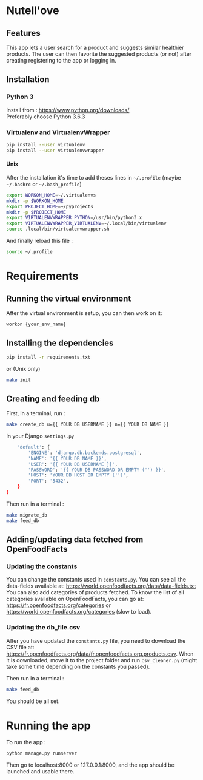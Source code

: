 # Nutell'ove

## Features
This app lets a user search for a product and suggests similar healthier products.
The user can then favorite the suggested products (or not) after creating registering to the app or logging in.

## Installation

### Python 3

Install from : https://www.python.org/downloads/  
Preferably choose Python 3.6.3

### Virtualenv and VirtualenvWrapper

```sh
pip install --user virtualenv
pip install --user virtualenvwrapper
```

#### Unix
After the installation it's time to add theses lines in ```~/.profile``` (maybe ```~/.bashrc``` or ```~/.bash_profile```)

```sh
export WORKON_HOME=~/.virtualenvs
mkdir -p $WORKON_HOME
export PROJECT_HOME=~/pyprojects
mkdir -p $PROJECT_HOME
export VIRTUALENVWRAPPER_PYTHON=/usr/bin/python3.x
export VIRTUALENVWRAPPER_VIRTUALENV=~/.local/bin/virtualenv
source .local/bin/virtualenvwrapper.sh
```

And finally reload this file :

```sh 
source ~/.profile
```

# Requirements
## Running the virtual environment
After the virtual environment is setup, you can then work on it:
```sh
workon {your_env_name}
```

## Installing the dependencies
```sh
pip install -r requirements.txt
```
or (Unix only)
```sh
make init
```

## Creating and feeding db
First, in a terminal, run :
```sh
make create_db u={{ YOUR DB USERNAME }} n={{ YOUR DB NAME }}
```

In your Django `settings.py`
```sh DATABASES = {
    'default': {
        'ENGINE': 'django.db.backends.postgresql',
        'NAME': '{{ YOUR DB NAME }}',
        'USER': '{{ YOUR DB USERNAME }}',
        'PASSWORD': '{{ YOUR DB PASSWORD OR EMPTY ('') }}', 
        'HOST': 'YOUR DB HOST OR EMPTY ('')',
        'PORT': '5432',
    }
}
```

Then run in a terminal :
```sh
make migrate_db
make feed_db
```

## Adding/updating data fetched from OpenFoodFacts
### Updating the constants
You can change the constants used in ```constants.py```.
You can see all the data-fields available at: https://world.openfoodfacts.org/data/data-fields.txt
You can also add categories of products fetched. To know the list of all categories available on OpenFoodFacts, you can go at: https://fr.openfoodfacts.org/categories or https://world.openfoodfacts.org/categories (slow to load).

### Updating the db_file.csv
After you have updated the ```constants.py``` file, you need to download the CSV file at: https://fr.openfoodfacts.org/data/fr.openfoodfacts.org.products.csv.
When it is downloaded, move it to the project folder and run ```csv_cleaner.py``` (might take some time depending on the constants you passed).

Then run in a terminal :
```sh
make feed_db
```

You should be all set.

# Running the app
To run the app :
```sh
python manage.py runserver
```
Then go to localhost:8000 or 127.0.0.1:8000, and the app should be launched and usable there.
